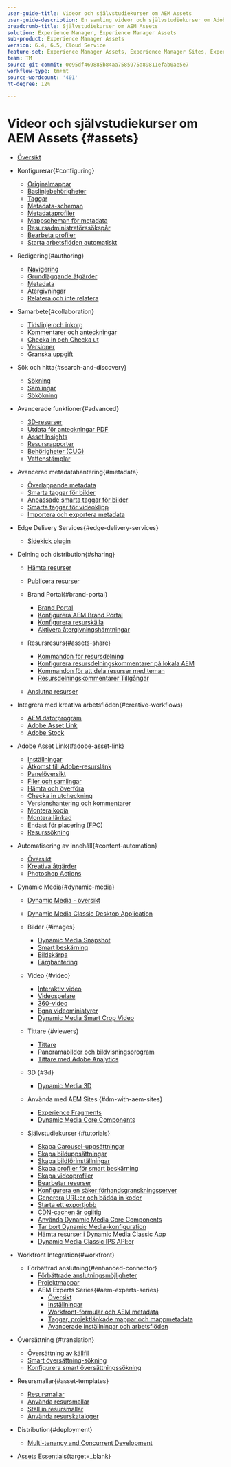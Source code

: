 ```yaml
---
user-guide-title: Videor och självstudiekurser om AEM Assets
user-guide-description: En samling videor och självstudiekurser om Adobe Experience Manager-resurser.
breadcrumb-title: Självstudiekurser om AEM Assets
solution: Experience Manager, Experience Manager Assets
sub-product: Experience Manager Assets
version: 6.4, 6.5, Cloud Service
feature-set: Experience Manager Assets, Experience Manager Sites, Experience Manager
team: TM
source-git-commit: 0c95df469885b84aa7585975a89811efab0ae5e7
workflow-type: tm+mt
source-wordcount: '401'
ht-degree: 12%

---
```



# Videor och självstudiekurser om AEM Assets {#assets}

+ [Översikt](overview.md)

+ Konfigurerar{#configuring}
   + [Originalmappar](configuring/baseline-folders.md)
   + [Baslinjebehörigheter](configuring/baseline-permissions.md)
   + [Taggar](configuring/tagging.md)
   + [Metadata-scheman](configuring/metadata-schemas.md)
   + [Metadataprofiler](configuring/metadata-profiles.md)
   + [Mappscheman för metadata](configuring/metadata-folder-schemas.md)
   + [Resursadministratörssökspår](configuring/assets-admin-search-rail.md)
   + [Bearbeta profiler](configuring/processing-profiles.md)
   + [Starta arbetsflöden automatiskt](configuring/auto-start-workflows.md)

+ Redigering{#authoring}
   + [Navigering](./authoring/navigation.md)
   + [Grundläggande åtgärder](./authoring/basic-operations.md)
   + [Metadata](./authoring/metadata.md)
   + [Återgivningar](./authoring/renditions.md)
   + [Relatera och inte relatera](./authoring/relate-unrelate.md)

+ Samarbete{#collaboration}
   + [Tidslinje och inkorg](./collaboration/timeline-and-inbox.md)
   + [Kommentarer och anteckningar](./collaboration/comments-and-annotations.md)
   + [Checka in och Checka ut](./collaboration/check-in-and-check-out.md)
   + [Versioner](./collaboration/versions.md)
   + [Granska uppgift](./collaboration/review-task.md)

+ Sök och hitta{#search-and-discovery}
   + [Sökning](./search-and-discovery/search.md)
   + [Samlingar](./search-and-discovery/collections.md)
   + [Sökökning](./search-and-discovery/search-boost.md)

+ Avancerade funktioner{#advanced}
   + [3D-resurser](./advanced/3d-assets.md)
   + [Utdata för anteckningar PDF](./advanced/customizing-annotations-pdf-output.md)
   + [Asset Insights ](./advanced/asset-insights-launch-tutorial.md)
   + [Resursrapporter](./advanced/asset-reports.md)
   + [Behörigheter (CUG)](./advanced/closed-user-groups.md)
   + [Vattenstämplar](./advanced/watermarks.md)

+ Avancerad metadatahantering{#metadata}
   + [Överlappande metadata](metadata/cascade-metadata-feature-video-use.md)
   + [Smarta taggar för bilder](metadata/image-smart-tags.md)
   + [Anpassade smarta taggar för bilder](metadata/custom-smart-tags.md)
   + [Smarta taggar för videoklipp](metadata/video-smart-tags.md)
   + [Importera och exportera metadata](metadata/metadata-import-export.md)

+ Edge Delivery Services{#edge-delivery-services}
   + [Sidekick plugin](./edge-delivery-services/sidekick-plugin.md)

+ Delning och distribution{#sharing}
   + [Hämta resurser](./sharing/download.md)
   + [Publicera resurser](./sharing/publish.md)

   + Brand Portal{#brand-portal}
      + [Brand Portal](./sharing/brand-portal.md)
      + [Konfigurera AEM Brand Portal](brand-portal/configure.md)
      + [Konfigurera resurskälla](brand-portal/configure-asset-sourcing.md)
      + [Aktivera återgivningshämtningar](brand-portal/enable-renditions-download.md)

   + Resursresurs{#assets-share}
      + [Kommandon för resursdelning](./sharing/asset-share-commons-user-experience-feature-video-understand.md)
      + [Konfigurera resursdelningskommentarer på lokala AEM](./sharing/asset-share-commons-technical-video-setup.md)
      + [Kommandon för att dela resurser med teman](./sharing/asset-share-commons-feature-video-theming.md)
      + [Resursdelningskommentarer Tillgångar](./sharing/asset-share/asset-share-commons-asset-kits.md)
   + [Anslutna resurser](./sharing/connected-assets.md)

+ Integrera med kreativa arbetsflöden{#creative-workflows}
   + [AEM datorprogram](./creative-workflows/aem-desktop-app.md)
   + [Adobe Asset Link](./creative-workflows/adobe-asset-link.md)
   + [Adobe Stock](./creative-workflows/adobe-stock.md)

+ Adobe Asset Link{#adobe-asset-link}
   + [Inställningar](./adobe-asset-link/setup.md)
   + [Åtkomst till Adobe-resurslänk](./adobe-asset-link/launch-adobe-asset-link.md)
   + [Panelöversikt](./adobe-asset-link/panel-overview.md)
   + [Filer och samlingar](./adobe-asset-link/files-and-collections.md)
   + [Hämta och överföra](./adobe-asset-link/download-and-upload.md)
   + [Checka in utcheckning](./adobe-asset-link/check-in-check-out.md)
   + [Versionshantering och kommentarer](./adobe-asset-link/file-versioning-and-comments.md)
   + [Montera kopia](./adobe-asset-link/place-copy.md)
   + [Montera länkad](./adobe-asset-link/place-linked.md)
   + [Endast för placering (FPO)](./adobe-asset-link/for-placement-only.md)
   + [Resurssökning](./adobe-asset-link/asset-search.md)

+ Automatisering av innehåll{#content-automation}
   + [Översikt](./content-automation/overview.md)
   + [Kreativa åtgärder](./content-automation/creative-operations.md)
   + [Photoshop Actions](./content-automation/photoshop-actions.md)

+ Dynamic Media{#dynamic-media}
   + [Dynamic Media - översikt](dynamic-media/dynamic-media-overview-feature-video-use.md)
   + [Dynamic Media Classic Desktop Application](dynamic-media/dynamic-media-classic-desktop-application.md)
   + Bilder {#images}
      + [Dynamic Media Snapshot](dynamic-media/dynamic-media-snapshot.md)
      + [Smart beskärning](dynamic-media/smart-crop-feature-video-use.md)
      + [Bildskärpa](dynamic-media/dynamic-media-image-sharpening-feature-video-use.md)
      + [Färghantering](dynamic-media/dynamic-media-color-management-technical-video-setup.md)
   + Video {#video}
      + [Interaktiv video](dynamic-media/dynamic-media-interactive-video-feature-video-use.md)
      + [Videospelare](dynamic-media/dynamic-media-video-player-feature-video-use.md)
      + [360-video](dynamic-media/dynamic-media-360-video-custom-thumbnail-feature-video-use.md)
      + [Egna videominiatyrer](dynamic-media/dynamic-media-video-thumbnails-feature-video-use.md)
      + [Dynamic Media Smart Crop Video](dynamic-media/dynamic-media-smart-crop-video.md)
   + Tittare {#viewers}
      + [Tittare](dynamic-media/dynamic-media-viewer-feature-video-understand.md)
      + [Panoramabilder och bildvisningsprogram](dynamic-media/panorama-vertical-image-viewer-feature-video-use.md)
      + [Tittare med Adobe Analytics](dynamic-media/dynamic-media-viewer-extension-use.md)
   + 3D {#3d}
      + [Dynamic Media 3D](dynamic-media/dynamic-media-3d-feature-video.md)
   + Använda med AEM Sites {#dm-with-aem-sites}
      + [Experience Fragments](dynamic-media/dynamic-media-experience-fragments-feature-video-use.md)
      + [Dynamic Media Core Components](dynamic-media/dynamic-media-core-components.md)

   + Självstudiekurser {#tutorials}
      + [Skapa Carousel-uppsättningar](dynamic-media/tutorials/creating-different-kinds-of-sets-with-aem-dynamic-media-carousel-sets.md)
      + [Skapa bilduppsättningar](dynamic-media/tutorials/creating-different-kinds-of-sets-with-aem-dynamic-media-image-sets.md)
      + [Skapa bildförinställningar](dynamic-media/tutorials/creating-image-presets.md)
      + [Skapa profiler för smart beskärning](dynamic-media/tutorials/creating-image-profile-smart-crop.md)
      + [Skapa videoprofiler](dynamic-media/tutorials/creating-video-profile-to-process-videos-in-dynamic-media.md)
      + [Bearbetar resurser](dynamic-media/tutorials/how-to-run-dam-update-asset-workflow-on-an-asset-with-dynamic-media-enabled.md)
      + [Konfigurera en säker förhandsgranskningsserver](dynamic-media/tutorials/adding-test-image-server-details-in-dynamic-media-for-secure-preview.md)
      + [Generera URL:er och bädda in koder](dynamic-media/tutorials/how-to-generate-public-url-or-embed-code-for-an-asset.md)
      + [Starta ett exportjobb](dynamic-media/tutorials/how-to-trigger-export-job-in-dynamic-media-during-submit-job-operation-parameter.md)
      + [CDN-cachen är ogiltig](dynamic-media/tutorials/invalidating-the-cdn-cache-by-way-of-dynamic-media.md)
      + [Använda Dynamic Media Core Components](dynamic-media/tutorials/using-dm-components-on-site-page.md)
      + [Tar bort Dynamic Media-konfiguration](dynamic-media/tutorials/deleting-dynamic-media-configuration.md)
      + [Hämta resurser i Dynamic Media Classic App](dynamic-media/tutorials/how-to-download-asset-in-dynamic-media-classic-app.md)
      + [Dynamic Media Classic IPS API:er](dynamic-media/tutorials/introduction-to-dynamic-media-classic-ips-api.md)

+ Workfront Integration{#workfront}
   + Förbättrad anslutning{#enhanced-connector}
      + [Förbättrade anslutningsmöjligheter](./workfront/enhanced-connector/basics.md)
      + [Projektmappar](./workfront/enhanced-connector/project-folders.md)
      + AEM Experts Series{#aem-experts-series}
         + [Översikt](./workfront/enhanced-connector/aem-experts-series/overview.md)
         + [Inställningar](./workfront/enhanced-connector/aem-experts-series/setup.md)
         + [Workfront-formulär och AEM metadata](./workfront/enhanced-connector/aem-experts-series/custom-forms.md)
         + [Taggar, projektlänkade mappar och mappmetadata](./workfront/enhanced-connector/aem-experts-series/aem-tags-project-linked-folders-and-folder-metadata.md)
         + [Avancerade inställningar och arbetsflöden](./workfront/enhanced-connector/aem-experts-series/advanced-settings-and-workflows.md)

+ Översättning {#translation}
   + [Översättning av källfil](translation/source-file-translation-feature-video-use.md)
   + [Smart översättning-sökning](translation/smart-translation-search-feature-video-use.md)
   + [Konfigurera smart översättningssökning](translation/smart-translation-search-technical-video-setup.md)

+ Resursmallar{#asset-templates}
   + [Resursmallar](asset-templates/asset-templates-tutorial-understand.md)
   + [Använda resursmallar](asset-templates/asset-templates-feature-video-use.md)
   + [Ställ in resursmallar](asset-templates/asset-templates-technical-video-setup.md)
   + [Använda resurskataloger](asset-templates/asset-catalog-template-feature-video-use.md)

+ Distribution{#deployment}
   + [Multi-tenancy and Concurrent Development](deployment/multitenancy-concurrent-article-understand.md)

+ [Assets Essentials](https://experienceleague.adobe.com/docs/experience-manager-learn/assets-essentials/overview.html){target=_blank}
